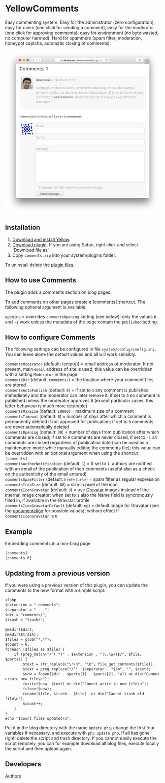 # YellowComments

Easy commenting system. Easy for the administrator (zero configuration), easy for users (one click for sending a comment), easy for the moderator (one click for approving comments), easy for environment (no byte wasted, no computer harmed). Hard for spammers (spam filter, moderation, honeypot captcha, automatic closing of comments).

<p align="center"><img src="comments-screenshot.png?raw=true" alt="Screenshot"></p>

## Installation

1. [Download and install Yellow](https://github.com/datenstrom/yellow/).
2. [Download plugin](../../archive/master.zip). If you are using Safari, right click and select 'Download file as'.
4. Copy `comments.zip` into your system/plugins folder.

To uninstall delete the [plugin files](update.ini).

## How to use Comments

The plugin adds a comments section on blog pages.

To add comments on other pages create a [comments] shortcut. The following optional argument is available:

`opening` = overrides `commentsOpening` setting (see below); only the values `0` and `-1` work unless the metadata of the page contain the `published` setting.

## How to configure Comments

The following settings can be configured in file `system/config/config.ini`. You can leave alone the default values and all will work sensibly.

`commentsModerator` (default: (empty)) = email address of moderator. If not present, main `email` address of site is used; this value can be overridden with a setting `Moderator` in the page.  
`commentsDir` (default:  `comments/`) = the location where your comment files are stored  
`commentsAutoPublish` (default:  `0`) = if set to `1` any comment is published immediately and the moderator can later remove it; if set to `0` no comment is published unless the moderator approves it (except particular cases, this latter behaviour is much more desirable)  
`commentsMaxSize` (default:  `10000`) = maximum size of a comment  
`commentsTimeout` (default:  `0`) = number of days after which a comment is permanently deleted if not approved for publication; if set to `0` comments are never automatically deleted  
`commentsOpening` (default:  `30`) = number of days from publication after which comments are closed; if set to `0` comments are never closed, if set to `-1` all comments are closed regardless of publication date (can be used as a maintenance mode while manually editing the comments file); this value can be overridden with an optional argument when using the shortcut `[comments]`  
`commentsAuthorNotification` (default:  `1`) = if set to `1`, authors are notified with an email of the publication of their comments (useful also as a check on the authenticity of the email entered)  
`commentsSpamFilter` (default:  `href=|url=`) = spam filter as regular expression  
`commentsIconSize` (default:  `80`) = size in pixel of the icon  
`commentsIconGravatar` (default:  `0`) = use [Gravatar](https://en.gravatar.com/) images instead of the internal image creator; when set to `1` also the Name field is syncronously filled in, if available in the Gravatar profile  
`commentsIconGravatarDefault` (default:  `mp`) = default image for Gravatar (see the [documentation](https://en.gravatar.com/site/implement/images/) for possible values); without effect if `commentsIconGravatar` is `0`  

## Example

Embedding comments in a non-blog page:

```
[comments]
[comments 0]
```

## Updating from a previous version

If you were using a previous version of this plugin, you can update the comments to the new format with a simple script:

```
<?php
$extension = "-comments";
$separator = "----";
$dir = "comments/";
$trash = "trash/";

@mkdir($dir);
@mkdir($trash);
$files = glob("*.*");
$count = 0;
foreach ($files as $file) {
    if (preg_match("/^(.*)" . $extension . "(\.\w+)$/", $file, $parts)) {
        $text = str_replace("\r\n", "\n", file_get_contents($file));
        $text = preg_replace("/^". $separator . "$/m", "", $text);
        $new = fopen($dir . $parts[1] . $parts[2], "w") or die("Cannot create new file\n");
        fwrite($new, $text) or die("Cannot write in new file\n");
        fclose($new);
        rename($file, $trash . $file)  or die("Cannot trash old file\n");
        $count++;
    }
}
echo "$count files updated\n";
```

Put it in the blog directory with the name `update.php`, change the first four variables if necessary, and execute with `php update.php`. If all has gone right, delete the script and trash directory. If you cannot easily execute the script remotely, you can for example download all blog files, execute locally the script and then upload again.

## Developers

Authors
